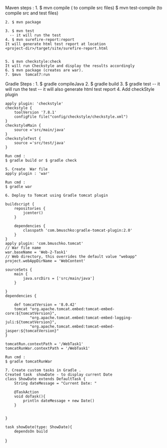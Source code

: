 Maven steps :
	1. $ mvn compile ( to compile src files)
	$ mvn test-compile (to compile src and test files)
	
	2. $ mvn package
	
	3. $ mvn test
	  -- it will run the test
	4. $ mvn surefire-report:report
	It will generate html test report at location 
	<project-dir>/target/site/surefire-report.html
	
	
	5. $ mvn checkstyle:check
	It will run Checkstyle and display the results accordingly
	6. $ mvn package (creates are war).
	7. $mvn  tomcat7:run


Gradle Steps :
	1. $ gradle compileJava
	2. $ gradle build
	3. $ gradle test
	  -- it will run the test
	 -- it will also generate html test report
	4. Add checkStyle plugin

	apply plugin: 'checkstyle'
	checkstyle {
	    toolVersion '7.8.1'
	    configFile file("config/checkstyle/checkstyle.xml")
	}
	checkstyleMain {
	    source ='src/main/java'
	}
	checkstyleTest {
	    source ='src/test/java'
	}
	
	Run cmd :
	$ gradle build or $ gradle check

	5. Create  War file
	apply plugin : 'war'
	 
	Run cmd :
	$ gradle war

	6. Deploy to Tomcat using Gradle tomcat plugin
	
	buildscript {
	    repositories {
	        jcenter()
	    }
	 
	    dependencies {
	        classpath 'com.bmuschko:gradle-tomcat-plugin:2.0'
	    }
	}
	apply plugin: 'com.bmuschko.tomcat'
	// War file name
	war.baseName = 'Web-2-Task1'
	// Web directory, this overrides the default value "webapp"
	project.webAppDirName = 'WebContent'
	
	sourceSets {
		main {
			java.srcDirs = ['src/main/java']
		}
	
	}
	dependencies {
	
		def tomcatVersion = '8.0.42'
	    tomcat "org.apache.tomcat.embed:tomcat-embed-core:${tomcatVersion}",
	           "org.apache.tomcat.embed:tomcat-embed-logging-juli:${tomcatVersion}",
	           "org.apache.tomcat.embed:tomcat-embed-jasper:${tomcatVersion}"
	}
	
	tomcatRun.contextPath = '/WebTask1'
	tomcatRunWar.contextPath = '/WebTask1'
	
	Run cmd :
	$ gradle tomcatRunWar
	
	7. Create custom tasks in Gradle .
	Created task  showDate - to display current Date 
	class ShowDate extends DefaultTask {
		String dateMessage = "Current Date: "
		
		@TaskAction
		void doTask(){
			println dateMessage + new Date()
		}
		
		
	}
	
	task showDate(type: ShowDate){
		dependsOn build
}